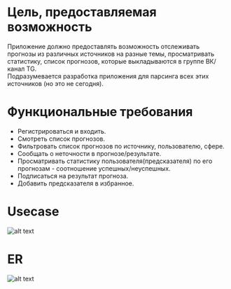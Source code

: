 <!-- chuu-seer -->
# Цель, предоставляемая возможность
Приложение должно предоставлять возможность отслеживать прогнозы из различных источников на разные темы, просматривать статистику, список прогнозов, которые выкладываются в группе ВК/канал TG.    
Подразумевается разработка приложения для парсинга всех этих источников (но это не сегодня).

# Функциональные требования
* Регистрироваться и входить.
* Смотреть список прогнозов.
* Фильтровать список прогнозов по источнику, пользователю, сфере.
* Сообщать о неточности в прогнозе/результате.
* Просматривать статистику пользователя(предсказателя) по его прогнозам - соотношение успешных/неуспешных.
* Подписаться на результат прогноза.
* Добавить предсказателя в избранное.

# Usecase
![alt text](https://sun9-88.userapi.com/impg/VJrHhfjG7C0mJIRvsbtCwTehTLHApnjmjBVswA/3Xwd1oLtqOw.jpg?size=680x1004&quality=96&sign=74db1621a5f68add6fcbedb98cec1f9d&type=album)

# ER
![alt text](https://sun9-31.userapi.com/impg/SynIqNpwBaWsUr-9zSFMqLdrHym25CUlFzNhWQ/tPMXD5uue4s.jpg?size=1710x1200&quality=96&sign=29d3a3e1ae926138acf1d705d92cdc1d&type=album)
